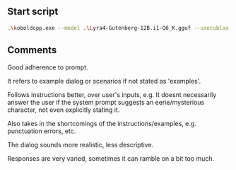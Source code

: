 ## Start script
```bash	
.\koboldcpp.exe --model .\Lyra4-Gutenberg-12B.i1-Q6_K.gguf --usecublas --contextsize 8192 --flashattention --host 0.0.0.0 --gpulayers 99 --usemlock --quantkv 1 --blasbatchsize 2048
```

## Comments
Good adherence to prompt.

It refers to example dialog or scenarios if not stated as 'examples'.

Follows instructions better, over user's inputs, e.g. It doesnt necessarily answer the user if the system prompt suggests an eerie/mysterious character, not even explicitly stating it.

Also takes in the shortcomings of the instructions/examples, e.g. punctuation errors, etc.

The dialog sounds more realistic, less descriptive.

Responses are very varied, sometimes it can ramble on a bit too much.

